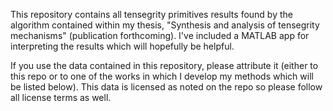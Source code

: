 This repository contains all tensegrity primitives results found by the algorithm contained within my thesis, "Synthesis and analysis of tensegrity mechanisms" (publication forthcoming). I've included a MATLAB app for interpreting the results which will hopefully be helpful.

If you use the data contained in this repository, please attribute it (either to this repo or to one of the works in which I develop my methods which will be listed below). This data is licensed as noted on the repo so please follow all license terms as well.
